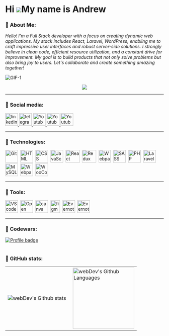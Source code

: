 Hi ![](https://user-images.githubusercontent.com/18350557/176309783-0785949b-9127-417c-8b55-ab5a4333674e.gif)My name is Andrew
==============================================================================================================================

### :closed_book: **About Me:**

 *Hello! I'm a Full Stack developer with a focus on creating dynamic web applications. My stack includes React, Laravel, WordPress, enabling me to craft impressive user interfaces and robust server-side solutions. I strongly believe in clean code, efficient resource utilization, and a constant drive for improvement. My goal is to build products that not only solve problems but also bring joy to users. Let's collaborate and create something amazing together!*

![GIF-1](https://raw.githubusercontent.com/FilimonovAlexey/FilimonovAlexey/50be29f8a24667802c3fa5393c879a2db3caf641/assets/github-snake.svg)

<p align="center">
<img src="https://raw.githubusercontent.com/trinib/trinib/a5f17399d881c5651a89bfe4a621014b08346cf0/images/marquee.svg">

---

### 📘 **Social media:**

  <div id="badges">
    <a href="https://www.linkedin.com/in/andrew-lokotosh-32867128a/" target="_blank">
      <img src="https://cdn-icons-png.flaticon.com/512/2504/2504799.png" width="40" height="40" alt="linkedin" />
    </a>
    <a href="https://t.me/always_youngg" target="_blank">
      <img src="https://cdn-icons-png.flaticon.com/512/2111/2111646.png" width="40" height="40" alt="telegram group" />
    </a>
    <a href="https://www.instagram.com/andrloko/" target="_blank">
      <img src="https://cdn-icons-png.flaticon.com/128/3955/3955024.png" width="40" height="40" alt="Youtube"/>
    </a>
    <a href="https://twitter.com/1mMatix" target="_blank">
      <img src="https://cdn-icons-png.flaticon.com/128/3670/3670151.png" width="40" height="40" alt="Youtube"/>
    </a>
    <a href="https://ru.pinterest.com/1mMatix" target="_blank">
      <img src="https://cdn-icons-png.flaticon.com/128/1377/1377257.png" width="40" height="40" alt="Youtube"/>
    </a>

  </div>

---

### 📗 **Technologies:**

<div>
  <img src="https://git-scm.com/images/logos/downloads/Git-Icon-1788C.png" title="Git" alt="Git" width="40" height="40"/>&nbsp
  <img src="https://cdn-icons-png.flaticon.com/128/1051/1051277.png" title="HTML" alt="HTML" width="40" height="40"/>&nbsp
  <img src="https://cdn-icons-png.flaticon.com/128/732/732190.png" title="CSS" alt="CSS" width="40" height="40"/>&nbsp
  <img src="https://cdn-icons-png.flaticon.com/128/5968/5968292.png" title="JavaScript" alt="JavaScript" width="40" height="40"/>&nbsp
  <img src="https://upload.wikimedia.org/wikipedia/commons/thumb/a/a7/React-icon.svg/2300px-React-icon.svg.png" title="React" alt="React" width="45" height="40"/>&nbsp
  <img src="https://static-00.iconduck.com/assets.00/redux-icon-2048x1945-ahvhunxp.png" title="Redux" alt="Redux" width="45" height="40"/>&nbsp
  <img src="https://seeklogo.com/images/W/webpack-logo-9E66EE203A-seeklogo.com.png" title="Webpack" alt="Webpack" width="38" height="40"/>&nbsp
  <img src="https://sass-lang.com/assets/img/styleguide/seal-color.png" title="SASS" alt="SASS" width="40" height="40"/>&nbsp
  <img src="https://cdn-icons-png.flaticon.com/128/919/919830.png" title="PHP" alt="PHP" width="40" height="40"/>&nbsp
  <img src="https://upload.wikimedia.org/wikipedia/commons/thumb/9/9a/Laravel.svg/1200px-Laravel.svg.png" title="Laravel" alt="Laravel" width="40" height="40"/>&nbsp;
  <img src="https://cdn-icons-png.flaticon.com/128/5968/5968313.png" title="MySQL" alt="MySQL" width="40" height="40"/>&nbsp;
  <img src="https://upload.wikimedia.org/wikipedia/commons/thumb/9/98/WordPress_blue_logo.svg/1024px-WordPress_blue_logo.svg.png" title="Webpack" alt="Webpack" width="40" height="40"/>&nbsp;
  <img src="https://s3.amazonaws.com/cmscritic.mediasite.org/assets/products/woocommerce/logo-1664499314299.png?v=1689111447961" title="WooCommerce" alt="WooCommerce" width="40" height="40"/>&nbsp;
  <!-- <img src="https://github.com/devicons/devicon/blob/master/icons/redux/redux-original.svg" title="redux" alt="redux" width="40" height="40"/>&nbsp; -->
</div>

---

### 📙 **Tools:**

<div>
  <img src="https://upload.wikimedia.org/wikipedia/commons/thumb/9/9a/Visual_Studio_Code_1.35_icon.svg/2048px-Visual_Studio_Code_1.35_icon.svg.png" title="VS code" alt="VS code" width="40" height="40"/>&nbsp;
  <img src="https://postimg.cc/ZBPFbHn9" title="canva" alt="Open Server" width="40" height="40"/>&nbsp;
  <img src="https://upload.wikimedia.org/wikipedia/commons/thumb/0/08/Canva_icon_2021.svg/2048px-Canva_icon_2021.svg.png" title="canva" alt="canva" width="40" height="40"/>&nbsp;
  <img src="https://upload.wikimedia.org/wikipedia/commons/thumb/3/33/Figma-logo.svg/1667px-Figma-logo.svg.png" title="figma" alt="figma" width="30" height="40"/>&nbsp;
  <img src="https://cdn.icon-icons.com/icons2/2592/PNG/512/evernote_logo_icon_154465.png" title="Evernote" alt="Evernote" width="40" height="40"/>&nbsp;
  <img src="https://upload.wikimedia.org/wikipedia/commons/thumb/0/01/FileZilla_logo.svg/380px-FileZilla_logo.svg.png?20170527113000" title="Evernote" alt="Evernote" width="40" height="40"/>&nbsp;
</div>

---

### :ledger: **Codewars:**

[![Profile badge](https://www.codewars.com/users/AndrLoko/badges/large)](https://www.codewars.com/users/AndrLoko)
<br /><br />

### 📓 **GitHub stats:**

<table>
  <tr>
    <td>
      <img align="left" src="https://github-readme-stats.vercel.app/api?username=AndrLoko&show_icons=true&theme=dark#gh-dark-mode-only)](https://github.com/AndrLoko/github-readme-stats#gh-dark-mode-only" alt="webDev's Github stats" />
    </td>
    <td>
      <img height="195px" align="right" alt="webDev's Github Languages" src="https://github-readme-stats-sigma-five.vercel.app/api/top-langs/?username=MrStanDu33&layout=compact&theme=dark" />
    </td>
  </tr>
</table>
